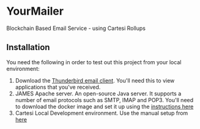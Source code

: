 # YourMailer
Blockchain Based Email Service - using Cartesi Rollups

## Installation

You need the following in order to test out this project from your local environment:

1. Download the [Thunderbird email client](https://www.thunderbird.net/en-US/). You'll need this to view applications that you've received.
2. JAMES Apache server. An open-source Java server. It supports a number of email protocols such as SMTP, IMAP and POP3. You'll need to download the docker image and set it up using the [instructions here](https://github.com/apache/james-project/blob/master/docs/modules/servers/pages/15-minute-demo.adoc)
3. Cartesi Local Development environment. Use the manual setup from [here](https://docs.cartesi.io/build-dapps/run-dapp/)
